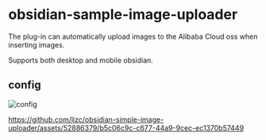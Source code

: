 # obsidian-sample-image-uploader

The plug-in can automatically upload images to the Alibaba Cloud oss when inserting images.

Supports both desktop and mobile obsidian.

## config

![config](https://github.com/ljzc/obsidian-simple-image-uploader/assets/52886379/ba8a7017-3e16-4f15-b9f2-cd124d2ed220)




https://github.com/ljzc/obsidian-simple-image-uploader/assets/52886379/b5c06c9c-c677-44a9-9cec-ec1370b57449

